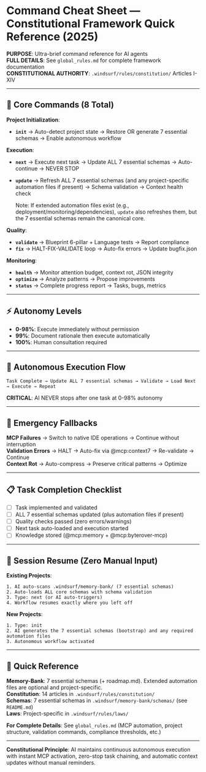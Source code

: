 # Command Cheat Sheet — Constitutional Framework Quick Reference (2025)

**PURPOSE**: Ultra-brief command reference for AI agents  
**FULL DETAILS**: See `global_rules.md` for complete framework documentation  
**CONSTITUTIONAL AUTHORITY**: `.windsurf/rules/constitution/` Articles I-XIV

---

## 🚀 Core Commands (8 Total)

**Project Initialization**:
- **`init`** → Auto-detect project state → Restore OR generate 7 essential schemas → Enable autonomous workflow

**Execution**:
- **`next`** → Execute next task → Update ALL 7 essential schemas → Auto-continue → NEVER STOP
- **`update`** → Refresh ALL 7 essential schemas (and any project-specific automation files if present) → Schema validation → Context health check
  
  Note: If extended automation files exist (e.g., deployment/monitoring/dependencies), `update` also refreshes them, but the 7 essential schemas remain the canonical core.

**Quality**:
- **`validate`** → Blueprint 6-pillar + Language tests → Report compliance
- **`fix`** → HALT-FIX-VALIDATE loop → Auto-fix errors → Update bugfix.json

**Monitoring**:
- **`health`** → Monitor attention budget, context rot, JSON integrity
- **`optimize`** → Analyze patterns → Propose improvements
- **`status`** → Complete progress report → Tasks, bugs, metrics

---

## ⚡ Autonomy Levels

- **0-98%**: Execute immediately without permission
- **99%**: Document rationale then execute automatically
- **100%**: Human consultation required

---

## 🔄 Autonomous Execution Flow

```
Task Complete → Update ALL 7 essential schemas → Validate → Load Next → Execute → Repeat
```

**CRITICAL**: AI NEVER stops after one task at 0-98% autonomy

---

## 🚨 Emergency Fallbacks

**MCP Failures** → Switch to native IDE operations → Continue without interruption  
**Validation Errors** → HALT → Auto-fix via @mcp:context7 → Re-validate → Continue  
**Context Rot** → Auto-compress → Preserve critical patterns → Optimize

---

## 📋 Task Completion Checklist

- [ ] Task implemented and validated
- [ ] ALL 7 essential schemas updated (plus automation files if present)
- [ ] Quality checks passed (zero errors/warnings)
- [ ] Next task auto-loaded and execution started
- [ ] Knowledge stored (@mcp:memory + @mcp:byterover-mcp)

---

## 🔧 Session Resume (Zero Manual Input)

**Existing Projects**:
```
1. AI auto-scans .windsurf/memory-bank/ (7 essential schemas)
2. Auto-loads ALL core schemas with schema validation
3. Type: next (or AI auto-triggers)
4. Workflow resumes exactly where you left off
```

**New Projects**:
```
1. Type: init
2. AI generates the 7 essential schemas (bootstrap) and any required automation files
3. Autonomous workflow activated
```

---

## 📁 Quick Reference

**Memory-Bank**: 7 essential schemas (+ roadmap.md). Extended automation files are optional and project-specific.  
**Constitution**: 14 articles in `.windsurf/rules/constitution/`  
**Schemas**: 7 essential schemas in `.windsurf/memory-bank/schemas/` (see `README.md`)  
**Laws**: Project-specific in `.windsurf/rules/laws/`

**For Complete Details**: See `global_rules.md` (MCP automation, project structure, validation commands, compliance thresholds, etc.)

---

**Constitutional Principle**: AI maintains continuous autonomous execution with instant MCP activation, zero-stop task chaining, and automatic context updates without manual reminders.
